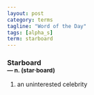 ```yaml
---
layout: post
category: terms
tagline: "Word of the Day"
tags: [alpha_s]
term: starboard
---
```


<h3>Starboard<br/> <small>&mdash; n. (star<span>&middot;</span>board)</small></h3>
<p><ol>
<li>an uninterested celebrity</li>
</ol></p>

